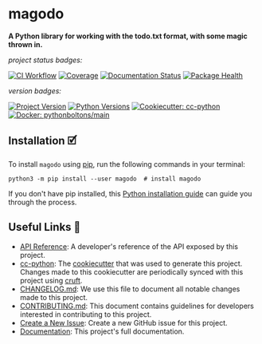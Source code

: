 # magodo

**A Python library for working with the todo.txt format, with some magic thrown in.**

_project status badges:_

[![CI Workflow](https://github.com/bbugyi200/magodo/actions/workflows/ci.yml/badge.svg)](https://github.com/bbugyi200/magodo/actions/workflows/ci.yml)
[![Coverage](https://codecov.io/gh/bbugyi200/magodo/branch/master/graph/badge.svg)](https://codecov.io/gh/bbugyi200/magodo)
[![Documentation Status](https://readthedocs.org/projects/magodo/badge/?version=latest)](https://magodo.readthedocs.io/en/latest/?badge=latest)
[![Package Health](https://snyk.io/advisor/python/magodo/badge.svg)](https://snyk.io/advisor/python/magodo)

_version badges:_

[![Project Version](https://img.shields.io/pypi/v/magodo)](https://pypi.org/project/magodo/)
[![Python Versions](https://img.shields.io/pypi/pyversions/magodo)](https://pypi.org/project/magodo/)
[![Cookiecutter: cc-python](https://img.shields.io/static/v1?label=cc-python&message=2022.01.04&color=d4aa00&logo=cookiecutter&logoColor=d4aa00)](https://github.com/python-boltons/cc-python)
[![Docker: pythonboltons/main](https://img.shields.io/static/v1?label=pythonboltons%20%2F%20main&message=2021.12.22&color=8ec4ad&logo=docker&logoColor=8ec4ad)](https://github.com/python-boltons/docker-python)


## Installation 🗹

To install `magodo` using [pip][9], run the following
commands in your terminal:

``` shell
python3 -m pip install --user magodo  # install magodo
```

If you don't have pip installed, this [Python installation guide][10] can guide
you through the process.

<!-- [[[[[kooky.cog
from pathlib import Path

lines = Path("./docs/design/design.md").read_text().split("\n")
if any(L.strip() for L in lines):
    fixed_lines = [L.replace("(.", "(./docs/design") if L.startswith("![") else L for L in lines]
    print("## Design Diagrams\n")
    print("\n".join(fixed_lines))
]]]]] -->
<!-- [[[[[end]]]]] -->


## Useful Links 🔗

* [API Reference][3]: A developer's reference of the API exposed by this
  project.
* [cc-python][4]: The [cookiecutter][5] that was used to generate this project.
  Changes made to this cookiecutter are periodically synced with this project
  using [cruft][12].
* [CHANGELOG.md][2]: We use this file to document all notable changes made to
  this project.
* [CONTRIBUTING.md][7]: This document contains guidelines for developers
  interested in contributing to this project.
* [Create a New Issue][13]: Create a new GitHub issue for this project.
* [Documentation][1]: This project's full documentation.


[1]: https://magodo.readthedocs.io/en/latest
[2]: https://github.com/bbugyi200/magodo/blob/master/CHANGELOG.md
[3]: https://magodo.readthedocs.io/en/latest/modules.html
[4]: https://github.com/python-boltons/cc-python
[5]: https://github.com/cookiecutter/cookiecutter
[6]: https://docs.readthedocs.io/en/stable/
[7]: https://github.com/bbugyi200/magodo/blob/master/CONTRIBUTING.md
[8]: https://github.com/bbugyi200/magodo
[9]: https://pip.pypa.io
[10]: http://docs.python-guide.org/en/latest/starting/installation/
[11]: https://github.com/pypa/pipx
[12]: https://github.com/cruft/cruft
[13]: https://github.com/bbugyi200/magodo/issues/new/choose
